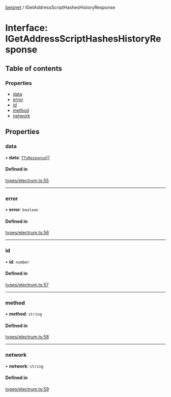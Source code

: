 [beignet](../README.md) / IGetAddressScriptHashesHistoryResponse

# Interface: IGetAddressScriptHashesHistoryResponse

## Table of contents

### Properties

- [data](IGetAddressScriptHashesHistoryResponse.md#data)
- [error](IGetAddressScriptHashesHistoryResponse.md#error)
- [id](IGetAddressScriptHashesHistoryResponse.md#id)
- [method](IGetAddressScriptHashesHistoryResponse.md#method)
- [network](IGetAddressScriptHashesHistoryResponse.md#network)

## Properties

### data

• **data**: [`TTxResponse`](../README.md#ttxresponse)[]

#### Defined in

[types/electrum.ts:55](https://github.com/synonymdev/beignet/blob/0e5dd24/src/types/electrum.ts#L55)

___

### error

• **error**: `boolean`

#### Defined in

[types/electrum.ts:56](https://github.com/synonymdev/beignet/blob/0e5dd24/src/types/electrum.ts#L56)

___

### id

• **id**: `number`

#### Defined in

[types/electrum.ts:57](https://github.com/synonymdev/beignet/blob/0e5dd24/src/types/electrum.ts#L57)

___

### method

• **method**: `string`

#### Defined in

[types/electrum.ts:58](https://github.com/synonymdev/beignet/blob/0e5dd24/src/types/electrum.ts#L58)

___

### network

• **network**: `string`

#### Defined in

[types/electrum.ts:59](https://github.com/synonymdev/beignet/blob/0e5dd24/src/types/electrum.ts#L59)

